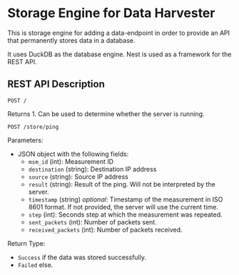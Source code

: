 # Storage Engine for Data Harvester

This is storage engine for adding a data-endpoint in order to provide an API that permanently stores data in a database.

It uses DuckDB as the database engine. Nest is used as a framework for the REST API.

## REST API Description

```
POST /
```

Returns 1. Can be used to determine whether the server is running.

```
POST /store/ping
```

Parameters:
- JSON object with the following fields:
    - `msm_id` (int): Measurement ID
    - `destination` (string): Destination IP address
    - `source` (string): Source IP address
    - `result` (string): Result of the ping. Will not be interpreted by the server.
    - `timestamp` (string) *optional*: Timestamp of the measurement in ISO 8601 format. If not provided, the server will use the current time.
    - `step` (int): Seconds step at which the measurement was repeated.
    - `sent_packets` (int): Number of packets sent.
    - `received_packets` (int): Number of packets received.

Return Type:
- `Success` if the data was stored successfully.
- `Failed` else.
